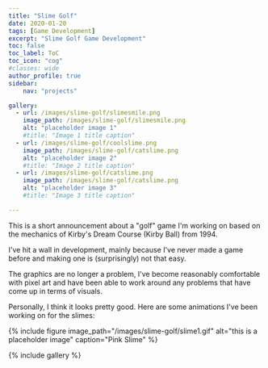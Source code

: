 ```yaml
---
title: "Slime Golf"
date: 2020-01-20
tags: [Game Development]
excerpt: "Slime Golf Game Development"
toc: false
toc_label: ToC
toc_icon: "cog"
#classes: wide
author_profile: true
sidebar:
    nav: "projects"

gallery:
  - url: /images/slime-golf/slimesmile.png
    image_path: /images/slime-golf/slimesmile.png
    alt: "placeholder image 1"
    #title: "Image 1 title caption"
  - url: /images/slime-golf/coolslime.png
    image_path: /images/slime-golf/catslime.png
    alt: "placeholder image 2"
    #title: "Image 2 title caption"
  - url: /images/slime-golf/catslime.png
    image_path: /images/slime-golf/catslime.png
    alt: "placeholder image 3"
    #title: "Image 3 title caption"

---
```



This is a short announcement about a "golf" game I'm working on based on the mechanics of Kirby's Dream Course (Kirby Ball) from 1994.

I've hit a wall in development, mainly because I've never made a game before and making one is (surprisingly) not that easy.

The graphics are no longer a problem, I've become reasonably comfortable with pixel art and have been able to work around any problems that have come up in terms of visuals.

Personally, I think it looks pretty good. Here are some animations I've been working on for the slimes:

{% include figure image_path="/images/slime-golf/slime1.gif" alt="this is a placeholder image" caption="Pink Slime" %}

{% include gallery %}


